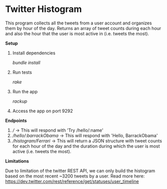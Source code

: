 Twitter Histogram
==================

This program collects all the tweets from a user account and organizes them by hour of the day. Returns an array of tweet counts during each hour and also the hour that the user is most active in (i.e. tweets the most).

**Setup**

1. Install dependencies
	

    *bundle install*

2. Run tests

    *rake* 

3. Run the app

    *rackup*

4. Access the app on port 9292

**Endpoints**

1. */* -> This will respond with 'Try /hello/:name'
2. */hello/:barrackObama* -> This will respond with 'Hello, BarrackObama'
3. */histogram/Ferrari* -> This will return a JSON structure with tweet counts for each hour of the day and the duration during which the user is most active (i.e. tweets the most).

**Limitations**

Due to limitation of the twitter REST API, we can only build the histogram based on the most recent ~3200 tweets by a user. Read more here: https://dev.twitter.com/rest/reference/get/statuses/user_timeline